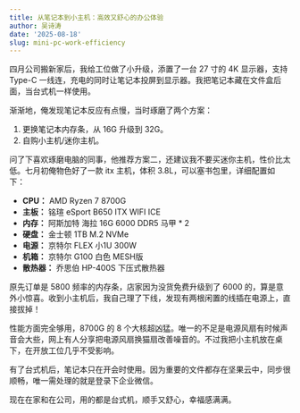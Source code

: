 ```yaml
---
title: 从笔记本到小主机：高效又舒心的办公体验
author: 吴诗涛
date: '2025-08-18'
slug: mini-pc-work-efficiency
---
```


四月公司搬新家后，我给工位做了小升级，添置了一台 27 寸的 4K 显示器，支持 Type-C 一线连，充电的同时让笔记本投屏到显示器。我把笔记本藏在文件盒后面，当台式机一样使用。

渐渐地，俺发现笔记本反应有点慢，当时琢磨了两个方案：

1. 更换笔记本内存条，从 16G 升级到 32G。
2. 自购小主机/迷你主机。

问了下喜欢琢磨电脑的同事，他推荐方案二，还建议我不要买迷你主机，性价比太低。七月初俺物色好了一款 itx 主机，体积 3.8L，可以塞书包里，详细配置如下：

- **CPU：** AMD Ryzen 7 8700G
- **主板：** 铭瑄 eSport B650 ITX WIFI ICE
- **内存：** 阿斯加特 海拉 16G 6000 DDR5 马甲 * 2
- **硬盘：** 金士顿 1TB M.2 NVMe 
- **电源：** 京特尔 FLEX 小1U 300W
- **机箱：** 京特尔 G100 白色 MESH版
- **散热器：** 乔思伯 HP-400S 下压式散热器

原先订单是 5800 频率的内存条，店家因为没货免费升级到了 6000 的，算是意外小惊喜。收到小主机后，我自己理了下线，发现有两根闲置的线插在电源上，直接拔掉！

性能方面完全够用，8700G 的 8 个大核超凶猛。唯一的不足是电源风扇有时候声音会大些，网上有人分享把电源风扇换猫扇改善噪音的。不过我把小主机放在桌下，在开放工位几乎不受影响。

有了台式机后，笔记本只在开会时使用。因为重要的文件都存在坚果云中，同步很顺畅，唯一需处理的就是登录下企业微信。

现在在家和在公司，用的都是台式机，顺手又舒心，幸福感满满。
